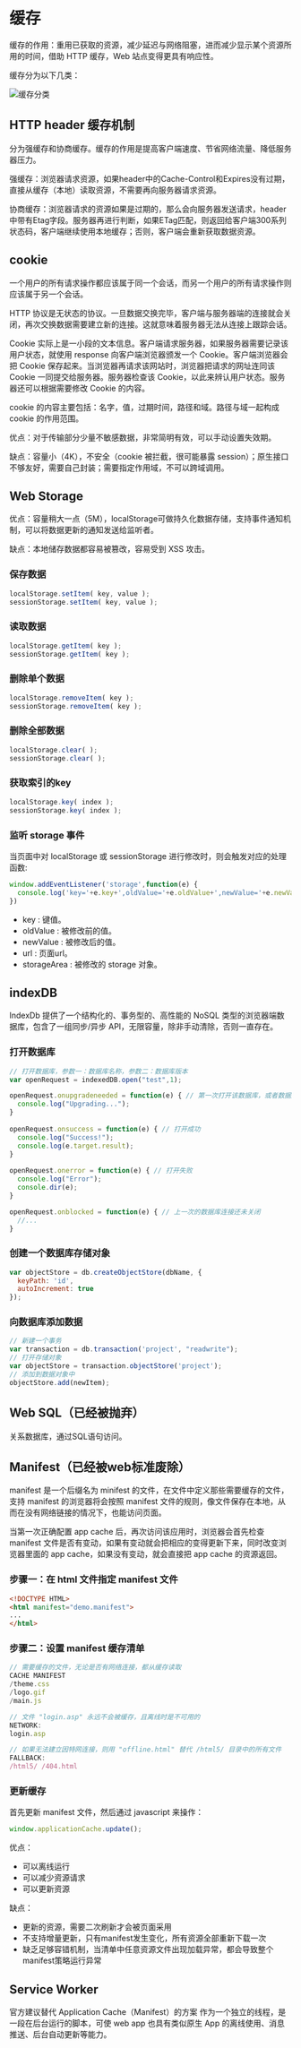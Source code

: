 # 缓存
缓存的作用：重用已获取的资源，减少延迟与网络阻塞，进而减少显示某个资源所用的时间，借助 HTTP 缓存，Web 站点变得更具有响应性。

缓存分为以下几类：

![缓存分类](mdImgs/cache.png)

## HTTP header 缓存机制
分为强缓存和协商缓存。缓存的作用是提高客户端速度、节省网络流量、降低服务器压力。

强缓存：浏览器请求资源，如果header中的Cache-Control和Expires没有过期，直接从缓存（本地）读取资源，不需要再向服务器请求资源。

协商缓存：浏览器请求的资源如果是过期的，那么会向服务器发送请求，header中带有Etag字段。服务器再进行判断，如果ETag匹配，则返回给客户端300系列状态码，客户端继续使用本地缓存；否则，客户端会重新获取数据资源。

## cookie
一个用户的所有请求操作都应该属于同一个会话，而另一个用户的所有请求操作则应该属于另一个会话。

HTTP 协议是无状态的协议。一旦数据交换完毕，客户端与服务器端的连接就会关闭，再次交换数据需要建立新的连接。这就意味着服务器无法从连接上跟踪会话。

Cookie 实际上是一小段的文本信息。客户端请求服务器，如果服务器需要记录该用户状态，就使用 response 向客户端浏览器颁发一个 Cookie。客户端浏览器会把 Cookie 保存起来。当浏览器再请求该网站时，浏览器把请求的网址连同该 Cookie 一同提交给服务器。服务器检查该 Cookie，以此来辨认用户状态。服务器还可以根据需要修改 Cookie 的内容。

cookie 的内容主要包括：名字，值，过期时间，路径和域。路径与域一起构成 cookie 的作用范围。

优点：对于传输部分少量不敏感数据，非常简明有效，可以手动设置失效期。

缺点：容量小（4K），不安全（cookie 被拦截，很可能暴露 session）；原生接口不够友好，需要自己封装；需要指定作用域，不可以跨域调用。

## Web Storage
优点：容量稍大一点（5M），localStorage可做持久化数据存储，支持事件通知机制，可以将数据更新的通知发送给监听者。

缺点：本地储存数据都容易被篡改，容易受到 XSS 攻击。

### 保存数据
``` js
localStorage.setItem( key, value );
sessionStorage.setItem( key, value );
```

### 读取数据
``` js
localStorage.getItem( key );
sessionStorage.getItem( key );
```

### 删除单个数据
``` js
localStorage.removeItem( key );
sessionStorage.removeItem( key );
```

### 删除全部数据
``` js
localStorage.clear( );
sessionStorage.clear( );
```


### 获取索引的key
``` js
localStorage.key( index );
sessionStorage.key( index );
```

### 监听 storage 事件
当页面中对 localStorage 或 sessionStorage 进行修改时，则会触发对应的处理函数:

``` js
window.addEventListener('storage',function(e) {
  console.log('key='+e.key+',oldValue='+e.oldValue+',newValue='+e.newValue);
})
```

* key : 键值。
* oldValue : 被修改前的值。
* newValue : 被修改后的值。
* url : 页面url。
* storageArea : 被修改的 storage 对象。

## indexDB
IndexDb 提供了一个结构化的、事务型的、高性能的 NoSQL 类型的浏览器端数据库，包含了一组同步/异步 API，无限容量，除非手动清除，否则一直存在。

### 打开数据库
``` js
// 打开数据库，参数一：数据库名称，参数二：数据库版本
var openRequest = indexedDB.open("test",1);

openRequest.onupgradeneeded = function(e) { // 第一次打开该数据库，或者数据库版本发生变化
  console.log("Upgrading...");
}
 
openRequest.onsuccess = function(e) { // 打开成功
  console.log("Success!");
  console.log(e.target.result);
}
 
openRequest.onerror = function(e) { // 打开失败
  console.log("Error");
  console.dir(e);
}

openRequest.onblocked = function(e) { // 上一次的数据库连接还未关闭
  //...
}
```

### 创建一个数据库存储对象
``` js
var objectStore = db.createObjectStore(dbName, { 
  keyPath: 'id',
  autoIncrement: true
});
```

### 向数据库添加数据
``` js
// 新建一个事务
var transaction = db.transaction('project', "readwrite");
// 打开存储对象
var objectStore = transaction.objectStore('project');
// 添加到数据对象中
objectStore.add(newItem);
```

## Web SQL（已经被抛弃）
关系数据库，通过SQL语句访问。

## Manifest（已经被web标准废除）
manifest 是一个后缀名为 minifest 的文件，在文件中定义那些需要缓存的文件，支持 manifest 的浏览器将会按照 manifest 文件的规则，像文件保存在本地，从而在没有网络链接的情况下，也能访问页面。

当第一次正确配置 app cache 后，再次访问该应用时，浏览器会首先检查 manifest 文件是否有变动，如果有变动就会把相应的变得更新下来，同时改变浏览器里面的 app cache，如果没有变动，就会直接把 app cache 的资源返回。

### 步骤一：在 html 文件指定 manifest 文件
``` html
<!DOCTYPE HTML>
<html manifest="demo.manifest">
...
</html>
```

### 步骤二：设置 manifest 缓存清单
``` js
// 需要缓存的文件，无论是否有网络连接，都从缓存读取
CACHE MANIFEST
/theme.css
/logo.gif
/main.js

// 文件 "login.asp" 永远不会被缓存，且离线时是不可用的
NETWORK:
login.asp

// 如果无法建立因特网连接，则用 "offline.html" 替代 /html5/ 目录中的所有文件
FALLBACK:
/html5/ /404.html
```

### 更新缓存
首先更新 manifest 文件，然后通过 javascript 来操作：

``` js
window.applicationCache.update();
```

优点：

* 可以离线运行
* 可以减少资源请求
* 可以更新资源

缺点：

* 更新的资源，需要二次刷新才会被页面采用
* 不支持增量更新，只有manifest发生变化，所有资源全部重新下载一次
* 缺乏足够容错机制，当清单中任意资源文件出现加载异常，都会导致整个manifest策略运行异常

## Service Worker
官方建议替代 Application Cache（Manifest）的方案 作为一个独立的线程，是一段在后台运行的脚本，可使 web app 也具有类似原生 App 的离线使用、消息推送、后台自动更新等能力。